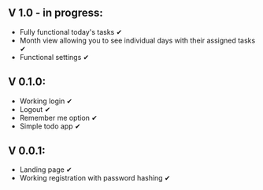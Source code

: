 ## V 1.0 - in progress:
- Fully functional today's tasks ✔
- Month view allowing you to see individual days with their assigned tasks ✔
- Functional settings ✔

## V 0.1.0:
- Working login ✔
- Logout ✔
- Remember me option ✔
- Simple todo app ✔

## V 0.0.1:
- Landing page ✔
- Working registration with password hashing ✔
